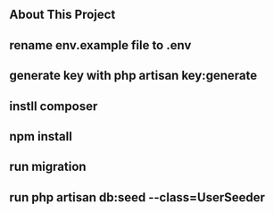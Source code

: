 

## About This Project

## rename env.example file to .env
## generate key with php artisan key:generate
## instll composer
## npm install
## run migration
## run php artisan db:seed --class=UserSeeder


